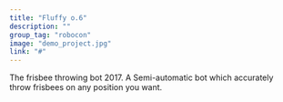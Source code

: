 ```yaml
---
title: "Fluffy o.6"
description: ""
group_tag: "robocon"
image: "demo_project.jpg" 
link: "#"
---
```


The frisbee throwing bot 2017. A Semi-automatic bot which accurately throw frisbees on any position you want.